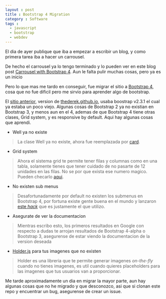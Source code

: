 ```yaml
---
layout : post
title : Bootstrap 4 Migration
category : Software
tags :  
  - javascript
  - bootstrap
  - webdev
---
```

El dia de ayer publique que iba a empezar a escribir un blog, y como primera tarea iba a hacer un carrousel.

De hecho el carrousel ya lo tengo terminado y lo pueden ver en este blog post [Carrousel with Bootstrap 4]({{site.url}}/software/2018/03/06/Carrousel-Bootstrap-4.html).
Aun le falta pulir muchas cosas, pero ya es un inicio

Pero lo que mas me tardo en conseguir, fue migrar el sitio a [Bootstrap 4](https://getbootstrap.com/), cosa que no fue dificil pero me sirvio para aprender algo de bootstrap.

El [sitio anterior](https://mmanrique.github.io/gh-pages-blog/), version de [thederek.github.io](https://thedereck.github.io/), usaba boostrap v2.3.1 el cual ya estaba un poco viejo. Algunas cosas de Bootstrap 2 ya no existian en Bootstrap 3, y menos aun en el 4, 
ademas de que Bootstrap 4 tiene otras clases, Grid system, y es responsive by default. Aqui hay algunas cosas que aprendi.


* Well ya no existe
> La clase Well ya no existe, ahora fue reemplazada por [card](https://getbootstrap.com/docs/4.0/components/card/). 
* Grid system
> Ahora el sistema grid te permite tener filas y columnas como en una tabla, solamente tienes que tener cuidado de no pasarte de 12 unidades en las filas.
No se por que exista ese numero magico. Pueden checarlo [aqui](https://getbootstrap.com/docs/4.0/layout/grid/).
* No existen sub menus
> Desafortunadamente por default no existen los submenus en Bootstrap 4, por fortuna existe gente buena en el mundo y lanzaron [este *hack*](https://bootstrapthemes.co/demo/resource/bootstrap-4-multi-dropdown-navbar/) que es justamente el que utilizo. 
* Asegurate de ver la documentacion
> Mientras escribo esto, los primeros resultados en Google con respecto a dudas te arrojan resultados de Bootstrap 4-alpha o Bootstrap 3, asegurense de estar viendo la documentacion de la version deseada
* [Holder.js](http://holderjs.com/) para tus imagenes que no existen
> Holder es una libreria que te permite generar imagenes *on-the-fly* cuando no tienes imagenes, es util cuando quieres 
placeholders para las imagenes que tus usuarios van a proporcionar.

Me tarde aproximadamente un dia en migrar la mayor parte, aun hay algunas cosas que no he migrado y que desconozco,
asi que si clonan este repo y encuentrar un bug, asegurense de crear un issue.


